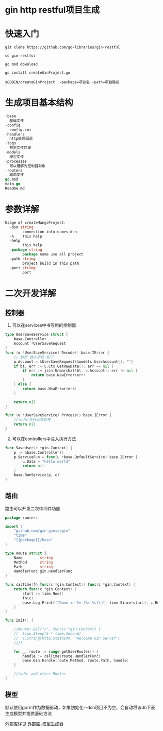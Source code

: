 # gin http restful项目生成

# 快速入门 

    git clone https://github.com/go-libraries/gin-restful
    
    cd gin-restful
	
    go mod download
    
    go install createGinProject.go
    
    $GOBIN/createGinProject  -package=项目名 -path=项目路径
    
# 生成项目基本结构

```go
-base
  基础文件
-config
  config.ini
-handlers
  http处理回调
-logs
  日志文件目录
-models
  模型文件
-processes
  可以理解为控制器对象
-routers
  路由文件
go.mod
main.go
Readme.md
```

# 参数详解

```go
Usage of createMangoProject:
  -dsn string
        connection info names dsn
  -h    this help
  -help
        this help
  -package string
        package name use all project
  -path string
        project build in this path
  -port string
        port
```

# 二次开发详解

## 控制器

1. 可以在services中书写新的控制器

```go
type UserSaveService struct {
	base.Controller
	Account *UserSaveRequest
}
func (u *UserSaveService) Decode() base.IError {
    // 解析 输入字段 如下
	u.Account = &UserSaveRequest{&models.UserAccount{}, ""}
	if bt, err := u.Ctx.GetRawData(); err == nil {
		if err := json.Unmarshal(bt, u.Account); err != nil {
			return base.NewError(err)
		}
	} else {
		return base.NewError(err)
	}

	return nil
}

func (u *UserSaveService) Process() base.IError {
    //todo:执行业务过程
	return nil
}
```

2. 可以在controllers中注入执行方法

```go
func SaveUser(c *gin.Context) {
	p := &base.Controller{}
	p.ServiceFun = func(u *base.DefaultService) base.IError {
		u.Data = "hello world"
		return nil
	}
	base.RunService(p, c)
}
```

## 路由

路由可以开发二次中间件功能
```go
package routers

import (
	"github.com/gin-gonic/gin"
	"time"
	"{{package}}/base"
)

type Route struct {
	Name        string
	Method      string
	Path        string
	HandlerFunc gin.HandlerFunc
}

func calTime(fn func(c *gin.Context)) func(c *gin.Context) {
	return func(c *gin.Context) {
		start := time.Now()
		fn(c)
		base.Log.Printf("Done in %v (%s %s)\n", time.Since(start), c.Request.Method, c.Request.URL.Path)
	}
}

func init() {

	//Router.GET("/", func(c *gin.Context) {
	//	time.Sleep(5 * time.Second)
	//	c.String(http.StatusOK, "Welcome Gin Server")
	//})

	for _, route := range getUserRoutes() {
		handle := calTime(route.HandlerFunc)
		base.Gin.Handle(route.Method, route.Path, handle)
	}

	//todo: add other Routes
}
```

## 模型

默认使用gorm作为数据驱动，如果初始化--dsn项目不为空，会自动将该db下表生成模型并提供基础方法

外部库详见 [外部库-模型生成器](https://github.com/go-libraries/genModels)
